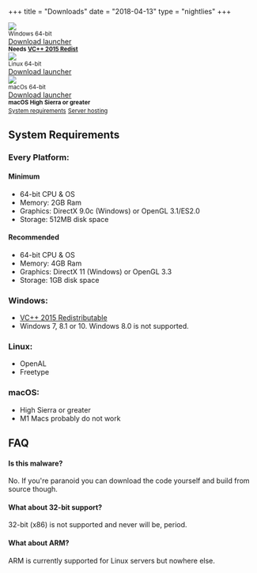 +++
title = "Downloads"
date = "2018-04-13"
type = "nightlies"
+++

<div class="download-image-container">
	<div><div class="download-image"><a href="https://github.com/space-wizards/SS14.Launcher/releases/latest/download/SS14.Launcher_Windows.zip"><img class="download-img" src="/images/logo/Windows_logo_2012.svg"></a><small><figcaption class="download-name">Windows 64-bit</figcaption></small><figcaption><a class="download-link" href="https://github.com/space-wizards/SS14.Launcher/releases/latest/download/SS14.Launcher_Windows.zip">Download launcher</a></figcaption><figcaption><small><strong>Needs <a href="https://aka.ms/vs/16/release/vc_redist.x64.exe">VC++ 2015 Redist</a></strong></small></figcaption></div></div>
	<div><div class="download-image"><a href="https://github.com/space-wizards/SS14.Launcher/releases/latest/download/SS14.Launcher_Linux.zip"><img class="download-img" src="/images/logo/tux.svg"></a><small><figcaption class="download-name">Linux 64-bit</figcaption></small><figcaption><a class="download-link" href="https://github.com/space-wizards/SS14.Launcher/releases/latest/download/SS14.Launcher_Linux.zip">Download launcher</a></div></div>
	<div><div class="download-image"><a href="https://github.com/space-wizards/SS14.Launcher/releases/latest/download/SS14.Launcher_macOS.zip"><img class="download-img" src="/images/logo/Apple_logo.svg"></a><small><figcaption class="download-name">macOs 64-bit</figcaption></small><figcaption><a class="download-link" href="https://github.com/space-wizards/SS14.Launcher/releases/latest/download/SS14.Launcher_macOS.zip">Download launcher</a></figcaption><figcaption><small><strong>macOS High Sierra or greater</strong></small></figcaption></div></div>
</div>
<div id="download-sublinks">
	<small><a href="/about/nightlies/#system-requirements">System requirements</a></small>
	<small><a href="https://hackmd.io/@ss14/for-hosting">Server hosting</a></small>
</div>

## System Requirements

### Every Platform:

#### Minimum
* 64-bit CPU & OS
* Memory: 2GB Ram
* Graphics: DirectX 9.0c (Windows) or OpenGL 3.1/ES2.0
* Storage: 512MB disk space

#### Recommended
* 64-bit CPU & OS
* Memory: 4GB Ram
* Graphics: DirectX 11 (Windows) or OpenGL 3.3
* Storage: 1GB disk space

### Windows:

* [VC++ 2015 Redistributable](https://aka.ms/vs/16/release/vc_redist.x64.exe)
* Windows 7, 8.1 or 10. Windows 8.0 is not supported.

### Linux:

* OpenAL
* Freetype

### macOS:

* High Sierra or greater
* M1 Macs probably do not work

## FAQ

#### Is this malware?

No. If you're paranoid you can download the code yourself and build from source though.

#### What about 32-bit support?

32-bit (x86) is not supported and never will be, period.

#### What about ARM?

ARM is currently supported for Linux servers but nowhere else.
